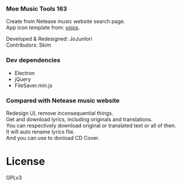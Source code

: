 ### Moe Music Tools 163
Create from Netease music website search page.  
App icon template from: [yoios](https://github.com/mmarfil/yoios).  

Developed & Redesigned: JoJunIori  
Contributors: Skim

### Dev dependencies
* Electron
* jQuery
* FileSaver.min.js  

### Compared with Netease music website
Redesign UI, remove inconsequential things.  
Get and download lyrics, including originals and translations.   
You can respectively download original or translated text or all of then.  
It will auto rename lyrics file.  
And you can use to donload CD Cover.

# License

GPLv3
